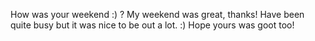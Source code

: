 How was your weekend :) ?
My weekend was great, thanks! Have been quite busy but it was nice to be out a lot. :) Hope yours was goot too!
